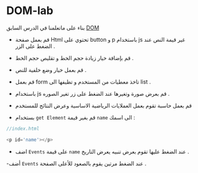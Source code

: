 # DOM-lab
 
 بناء على ماتعلمنا في الدرس السابق [DOM](https://github.com/Tuwaiq-Academy-Training/Advanced-JavaScript-Lesson)
 
 - قم بعمل صفحة Html تحتوي على button و p باستخدام js غير قيمة النص عند الضغط على الزر .
 - قم بإضافة خيار زيادة حجم الخط و تقليص حجم الخط .
 - قم بعمل خيار وضع خلفية للنص .
 - قم بعمل form تاخذ معطيات من المستخدم و تظيفها الى list .
 - باستخدام js قم بعرض صورة وتغيرها عند الضغط على زر تغير الصوره .
 - قم بعمل حاسبة تقوم بعمل العملايات الرياضية  الاساسية وعرض النتائج للمستخدم   

- بستخدام `get Element` قم بغير قيمة `name` الى اسمك :
```js
//index.html

<p id='name'></p>

```
- اضف `Events` على قيمة `name` عند الضغط عليها تقوم بعرض تنبيه يعرض التاريخ .

-أضف `Events` عند الضغط مرتين يقوم بالصعود للأعلى الصفحة .



<!-- 
# API
- باستعمال [fake store API](https://fakestoreapi.com) قم عرض صورة المنتج و اسمه وسعره ليكون بشكل التالي :
   
   
![faek store api](https://lh3.googleusercontent.com/u/0/drive-viewer/AFDK6gNMcMNxMunjWKHqGOS0oZaWkHFw9CApiOAmRY0vv59PP-krL5r924F-OJvJ_L1agsXa6PThrYyyCwq7k6H2Kq8vaW7Ofw=w1366-h657)
 -->
